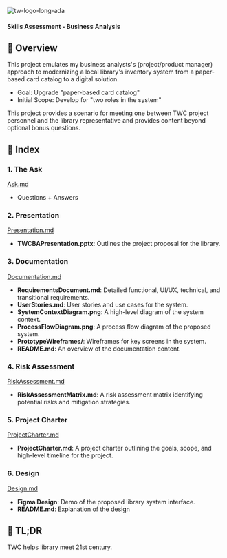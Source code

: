 ![tw-logo-long-ada](https://static.wixstatic.com/media/455fbf_6b936acf39a54877be977990d513c7ea~mv2.png/v1/fill/w_228,h_37,al_c,q_85,usm_0.66_1.00_0.01,enc_auto/tw-logo-long-ada.png)
#### Skills Assessment - Business Analysis

## :large_orange_diamond: Overview
This project emulates my business analysts's (project/product manager) approach to modernizing a local library's inventory system from a paper-based card catalog to a digital solution. 
- Goal: Upgrade "paper-based card catalog"
- Initial Scope: Develop for "two roles in the system"

This project provides a scenario for meeting one between TWC project personnel and the library representative and provides content beyond optional bonus questions.

## :orange_book: Index


### 1. The Ask
[Ask.md](https://github.com/jonnyblevins/TWCSkillsAssessment/blob/main/1_The_Ask.md)
- Questions + Answers
  
### 2. Presentation
[Presentation.md](https://github.com/jonnyblevins/TWCSkillsAssessment/blob/main/2_The_Presentation/2_The_Presentation.md)
- **TWCBAPresentation.pptx**: Outlines the project proposal for the library.

### 3. Documentation
[Documentation.md](https://github.com/jonnyblevins/TWCSkillsAssessment/blob/main/3_The_Documentation/3_The_Documentation.md)
- **RequirementsDocument.md**: Detailed functional, UI/UX, technical, and transitional requirements.
- **UserStories.md**: User stories and use cases for the system.
- **SystemContextDiagram.png**: A high-level diagram of the system context.
- **ProcessFlowDiagram.png**: A process flow diagram of the proposed system.
- **PrototypeWireframes/**: Wireframes for key screens in the system.
- **README.md**: An overview of the documentation content.

### 4. Risk Assessment
[RiskAssessment.md](https://github.com/jonnyblevins/TWCSkillsAssessment/blob/main/4_The_Risk_Assessment.md)
- **RiskAssessmentMatrix.md**: A risk assessment matrix identifying potential risks and mitigation strategies.

### 5. Project Charter
[ProjectCharter.md](https://github.com/jonnyblevins/TWCSkillsAssessment/blob/main/5_The_Project_Charter.md)
- **ProjectCharter.md**: A project charter outlining the goals, scope, and high-level timeline for the project.

### 6. Design
[Design.md](https://github.com/jonnyblevins/TWCSkillsAssessment/blob/main/6_The_Design/6_The_Design.md)
- **Figma Design**: Demo of the proposed library system interface.
- **README.md**: Explanation of the design


## :large_orange_diamond: TL;DR
TWC helps library meet 21st century.
<br>
